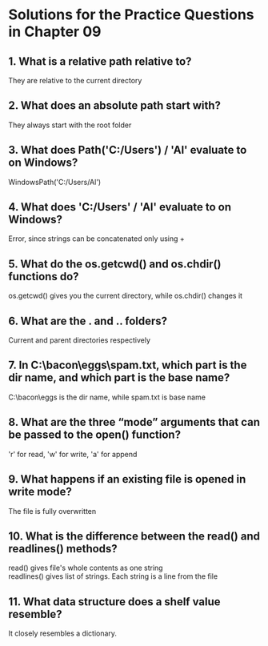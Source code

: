 # Solutions for the Practice Questions in Chapter 09

## 1. What is a relative path relative to?
They are relative to the current directory
## 2. What does an absolute path start with?
They always start with the root folder
## 3. What does Path('C:/Users') / 'Al' evaluate to on Windows?
WindowsPath('C:/Users/Al')
## 4. What does 'C:/Users' / 'Al' evaluate to on Windows?
Error, since strings can be concatenated only using \+
## 5. What do the os.getcwd() and os.chdir() functions do?
os.getcwd() gives you the current directory, while os.chdir() changes it
## 6. What are the . and .. folders?
Current and parent directories respectively
## 7. In C:\bacon\eggs\spam.txt, which part is the dir name, and which part is the base name?
C:\bacon\eggs is the dir name, while spam.txt is base name
## 8. What are the three “mode” arguments that can be passed to the open() function?
'r' for read, 'w' for write, 'a' for append
## 9. What happens if an existing file is opened in write mode?
The file is fully overwritten
## 10. What is the difference between the read() and readlines() methods?
read() gives file's whole contents as one string\
readlines() gives list of strings. Each string is a line from the file
## 11. What data structure does a shelf value resemble?
It closely resembles a dictionary.
